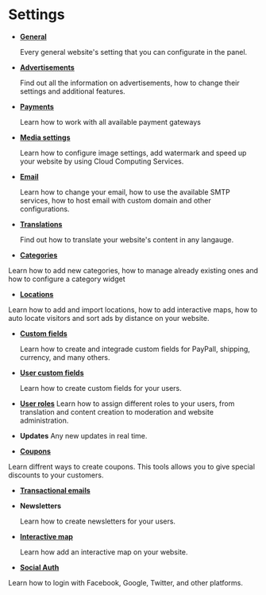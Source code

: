 # Settings

- [**General**](General-settings.md)

  Every general website's setting that you can configurate in the panel.

- [**Advertisements**](Advertisement.md)

  Find out all the information on advertisements, how to change their settings and additional features.

- [**Payments**](Payment.md)

  Learn how to work with all available payment gateways

- [**Media settings**](Media-settings.md)

  Learn how to configure image settings, add watermark and speed up your website by using Cloud Computing Services.

- [**Email**](Email-settings.md)

  Learn how to change your email, how to use the available SMTP services, how to host email with custom domain and other configurations.

- [**Translations**](Translations.md)

  Find out how to translate your website's content in any langauge.

- [**Categories**](Settings-categories.md)

 Learn how to add new categories, how to manage already existing ones and how to configure a category widget

- [**Locations**](Settings-location.md)

 Learn how to add and import locations, how to add interactive maps, how to auto locate visitors and sort ads by distance on your website.

- [**Custom fields**](Custom-fields.md)

  Learn how to create and integrade custom fields for PayPall, shipping, currency, and many others.

- [**User custom fields**](Users-create-custom-field-for-users.md)

  Learn how to create custom fields for your users.

- [**User roles**](Users-how-do-roles-work.md)
Learn how to assign different roles to your users, from translation and content creation to moderation and website administration.

- **Updates**
 Any new updates in real time.

- [**Coupons**](Classifieds-coupon-system.md)

 Learn diffrent ways to create coupons. This tools allows you to give special discounts to your customers.

- [**Transactional emails**](Payment-pay-directly-from-the-ad-option.md)

- **Newsletters**

  Learn how to create newsletters for your users.

- [**Interactive map**](Content-create-an-interactive-map)

  Learn how add an interactive map on your website.

- [**Social Auth**](Plugins-login-using-social-auth)

 Learn how to login with Facebook, Google, Twitter, and other platforms. 


